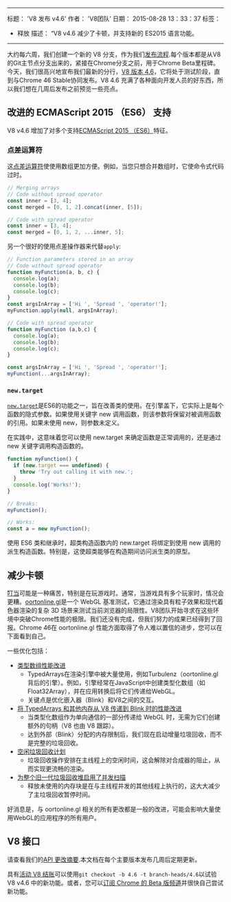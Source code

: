 ***

标题： 'V8 发布 v4.6'
作者： 'V8团队'
日期： 2015-08-28 13：33：37
标签：

*   释放
    描述： “V8 v4.6 减少了卡顿，并支持新的 ES2015 语言功能。

***

大约每六周，我们创建一个新的 V8 分支，作为我们[发布流程](https://v8.dev/docs/release-process).每个版本都是从V8的Git主节点分支出来的，紧接在Chrome分支之前，用于Chrome Beta里程碑。今天，我们很高兴地宣布我们最新的分行，[V8 版本 4.6](https://chromium.googlesource.com/v8/v8.git/+log/branch-heads/4.6)，它将处于测试阶段，直到与Chrome 46 Stable协同发布。V8 4.6 充满了各种面向开发人员的好东西，所以我们想在几周后发布之前预览一些亮点。

## 改进的 ECMAScript 2015 （ES6） 支持

V8 v4.6 增加了对多个支持[ECMAScript 2015 （ES6）](https://www.ecma-international.org/ecma-262/6.0/)特征。

### 点差运算符

这[点差运算符](https://developer.mozilla.org/en-US/docs/Web/JavaScript/Reference/Operators/Spread_operator)使使用数组更加方便。例如，当您只想合并数组时，它使命令式代码过时。

```js
// Merging arrays
// Code without spread operator
const inner = [3, 4];
const merged = [0, 1, 2].concat(inner, [5]);

// Code with spread operator
const inner = [3, 4];
const merged = [0, 1, 2, ...inner, 5];
```

另一个很好的使用点差操作器来代替`apply`:

```js
// Function parameters stored in an array
// Code without spread operator
function myFunction(a, b, c) {
  console.log(a);
  console.log(b);
  console.log(c);
}
const argsInArray = ['Hi ', 'Spread ', 'operator!'];
myFunction.apply(null, argsInArray);

// Code with spread operator
function myFunction (a,b,c) {
  console.log(a);
  console.log(b);
  console.log(c);
}

const argsInArray = ['Hi ', 'Spread ', 'operator!'];
myFunction(...argsInArray);
```

### `new.target`

[`new.target`](https://developer.mozilla.org/en-US/docs/Web/JavaScript/Reference/Operators/new.target)是ES6的功能之一，旨在改善类的使用。在引擎盖下，它实际上是每个函数的隐式参数。如果使用关键字 new 调用函数，则该参数将保留对被调用函数的引用。如果未使用 new，则参数未定义。

在实践中，这意味着您可以使用 new.target 来确定函数是正常调用的，还是通过 new 关键字调用构造函数的。

```js
function myFunction() {
  if (new.target === undefined) {
    throw 'Try out calling it with new.';
  }
  console.log('Works!');
}

// Breaks:
myFunction();

// Works:
const a = new myFunction();
```

使用 ES6 类和继承时，超类构造函数内的 new.target 将绑定到使用 new 调用的派生构造函数。特别是，这使超类能够在构造期间访问派生类的原型。

## 减少卡顿

[叮当](https://en.wiktionary.org/wiki/jank#Noun)可能是一种痛苦，特别是在玩游戏时。通常，当游戏具有多个玩家时，情况会更糟。[oortonline.gl](http://oortonline.gl/)是一个 WebGL 基准测试，它通过渲染具有粒子效果和现代着色器渲染的复杂 3D 场景来测试当前浏览器的局限性。V8团队开始寻求在这些环境中突破Chrome性能的极限。我们还没有完成，但我们努力的成果已经得到了回报。Chrome 46在 oortonline.gl 性能方面取得了令人难以置信的进步，您可以在下面看到自己。

一些优化包括：

*   [类型数组性能改进](https://code.google.com/p/v8/issues/detail?id=3996)
    *   TypedArrays在渲染引擎中被大量使用，例如Turbulenz（oortonline.gl 背后的引擎）。例如，引擎经常在JavaScript中创建类型化数组（如Float32Array），并在应用转换后将它们传递给WebGL。
    *   关键点是优化嵌入器（Blink）和V8之间的交互。
*   [将 TypedArrays 和其他内存从 V8 传递到 Blink 时的性能改进](https://code.google.com/p/chromium/issues/detail?id=515795)
    *   当类型化数组作为单向通信的一部分传递给 WebGL 时，无需为它们创建额外的句柄（V8 也由 V8 跟踪）。
    *   达到外部（Blink）分配的内存限制后，我们现在启动增量垃圾回收，而不是完整的垃圾回收。
*   [空闲垃圾回收计划](/blog/free-garbage-collection)
    *   垃圾回收操作安排在主线程上的空闲时间，这会解除对合成器的阻止，从而实现更流畅的渲染。
*   [为整个旧一代垃圾回收堆启用了并发扫描](https://code.google.com/p/chromium/issues/detail?id=507211)
    *   释放未使用的内存块是在与主线程并发的其他线程上执行的，这大大减少了主垃圾回收暂停时间。

好消息是，与 oortonline.gl 相关的所有更改都是一般的改进，可能会影响大量使用WebGL的应用程序的所有用户。

## V8 接口

请查看我们的[API 更改摘要](https://docs.google.com/document/d/1g8JFi8T_oAE\_7uAri7Njtig7fKaPDfotU6huOa1alds/edit).本文档在每个主要版本发布几周后定期更新。

具有[活动 V8 结账](https://v8.dev/docs/source-code#using-git)可以使用`git checkout -b 4.6 -t branch-heads/4.6`以试验 V8 v4.6 中的新功能。或者，您可以[订阅 Chrome 的 Beta 版频道](https://www.google.com/chrome/browser/beta.html)并很快自己尝试新功能。
